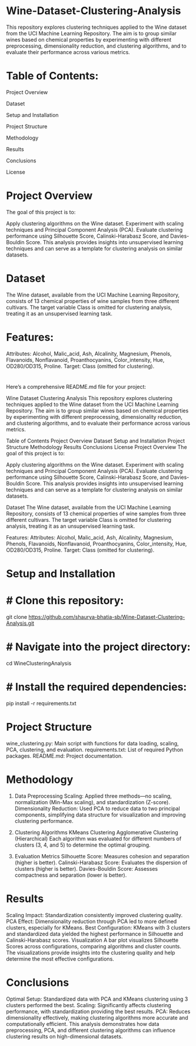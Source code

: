 # Wine-Dataset-Clustering-Analysis

This repository explores clustering techniques applied to the Wine dataset from the UCI Machine Learning Repository. The aim is to group similar wines based on chemical properties by experimenting with different preprocessing, dimensionality reduction, and clustering algorithms, and to evaluate their performance across various metrics.

# Table of Contents:

  Project Overview

  Dataset
  
  Setup and Installation 
  
  Project Structure
  
  Methodology
  
  Results
  
  Conclusions
  
  License

# Project Overview
The goal of this project is to:

Apply clustering algorithms on the Wine dataset.
Experiment with scaling techniques and Principal Component Analysis (PCA).
Evaluate clustering performance using Silhouette Score, Calinski-Harabasz Score, and Davies-Bouldin Score.
This analysis provides insights into unsupervised learning techniques and can serve as a template for clustering analysis on similar datasets.

# Dataset
The Wine dataset, available from the UCI Machine Learning Repository, consists of 13 chemical properties of wine samples from three different cultivars. The target variable Class is omitted for clustering analysis, treating it as an unsupervised learning task.


# Features:
Attributes: Alcohol, Malic_acid, Ash, Alcalinity, Magnesium, Phenols, Flavanoids, Nonflavanoid, Proanthocyanins, Color_intensity, Hue, OD280/OD315, Proline.
Target: Class (omitted for clustering).

# 
Here’s a comprehensive README.md file for your project:

Wine Dataset Clustering Analysis
This repository explores clustering techniques applied to the Wine dataset from the UCI Machine Learning Repository. The aim is to group similar wines based on chemical properties by experimenting with different preprocessing, dimensionality reduction, and clustering algorithms, and to evaluate their performance across various metrics.

Table of Contents
Project Overview
Dataset
Setup and Installation
Project Structure
Methodology
Results
Conclusions
License
Project Overview
The goal of this project is to:

Apply clustering algorithms on the Wine dataset.
Experiment with scaling techniques and Principal Component Analysis (PCA).
Evaluate clustering performance using Silhouette Score, Calinski-Harabasz Score, and Davies-Bouldin Score.
This analysis provides insights into unsupervised learning techniques and can serve as a template for clustering analysis on similar datasets.

Dataset
The Wine dataset, available from the UCI Machine Learning Repository, consists of 13 chemical properties of wine samples from three different cultivars. The target variable Class is omitted for clustering analysis, treating it as an unsupervised learning task.

Features:
Attributes: Alcohol, Malic_acid, Ash, Alcalinity, Magnesium, Phenols, Flavanoids, Nonflavanoid, Proanthocyanins, Color_intensity, Hue, OD280/OD315, Proline.
Target: Class (omitted for clustering).

# Setup and Installation

#  # Clone this repository:
  
  git clone https://github.com/shaurya-bhatia-sb/Wine-Dataset-Clustering-Analysis.git
  
# # Navigate into the project directory:
  
  cd WineClusteringAnalysis
  
# #  Install the required dependencies:
  
  pip install -r requirements.txt

 # Project Structure
wine_clustering.py: Main script with functions for data loading, scaling, PCA, clustering, and evaluation.
requirements.txt: List of required Python packages.
README.md: Project documentation.

# Methodology
1. Data Preprocessing
Scaling: Applied three methods—no scaling, normalization (Min-Max scaling), and standardization (Z-score).
Dimensionality Reduction: Used PCA to reduce data to two principal components, simplifying data structure for visualization and improving clustering performance.
2. Clustering Algorithms
KMeans Clustering
Agglomerative Clustering (Hierarchical)
Each algorithm was evaluated for different numbers of clusters (3, 4, and 5) to determine the optimal grouping.

3. Evaluation Metrics
Silhouette Score: Measures cohesion and separation (higher is better).
Calinski-Harabasz Score: Evaluates the dispersion of clusters (higher is better).
Davies-Bouldin Score: Assesses compactness and separation (lower is better).

# Results
Scaling Impact: Standardization consistently improved clustering quality.
PCA Effect: Dimensionality reduction through PCA led to more defined clusters, especially for KMeans.
Best Configuration: KMeans with 3 clusters and standardized data yielded the highest performance in Silhouette and Calinski-Harabasz scores.
Visualization
A bar plot visualizes Silhouette Scores across configurations, comparing algorithms and cluster counts. The visualizations provide insights into the clustering quality and help determine the most effective configurations.


# Conclusions
Optimal Setup: Standardized data with PCA and KMeans clustering using 3 clusters performed the best.
Scaling: Significantly affects clustering performance, with standardization providing the best results.
PCA: Reduces dimensionality effectively, making clustering algorithms more accurate and computationally efficient.
This analysis demonstrates how data preprocessing, PCA, and different clustering algorithms can influence clustering results on high-dimensional datasets.


























